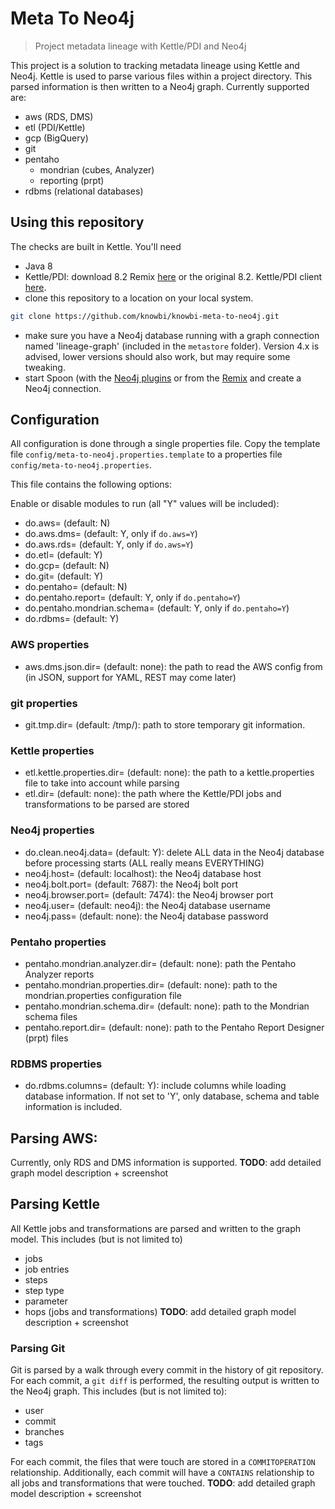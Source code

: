 # Meta To Neo4j

> Project metadata lineage with Kettle/PDI and Neo4j

This project is a solution to tracking metadata lineage using Kettle and Neo4j.
Kettle is used to parse various files within a project directory. This parsed information is then written to a Neo4j graph.
Currently supported are: 
- aws (RDS, DMS)
- etl (PDI/Kettle)
- gcp (BigQuery)
- git 
- pentaho
  - mondrian (cubes, Analyzer)
  - reporting (prpt)
- rdbms (relational databases)

## Using this repository 

The checks are built in Kettle. You'll need 
- Java 8 
- Kettle/PDI: download 8.2 Remix [here](https://s3.amazonaws.com/kettle-neo4j/kettle-neo4j-remix-8.2.0.7-719-REMIX.zip) or the original 8.2. Kettle/PDI client [here](https://sourceforge.net/projects/pentaho/files/Pentaho%208.2/client-tools/pdi-ce-8.2.0.0-342.zip/download).
- clone this repository to a location on your local system.

```sh
git clone https://github.com/knowbi/knowbi-meta-to-neo4j.git
```
- make sure you have a Neo4j database running with a graph connection named 'lineage-graph' (included in the `metastore` folder). Version 4.x is advised, lower versions should also work, but may require some tweaking.
- start Spoon (with the [Neo4j plugins](https://github.com/mattcasters/knowbi-pentaho-pdi-neo4j-output) or from the [Remix](http://remix.kettle.be) and create a Neo4j connection.

## Configuration

All configuration is done through a single properties file. Copy the template file `config/meta-to-neo4j.properties.template` to a properties file `config/meta-to-neo4j.properties`. 

This file contains the following options: 

Enable or disable modules to run (all "Y" values will be included): 
- do.aws= (default: N)
- do.aws.dms= (default: Y, only if `do.aws=Y`)
- do.aws.rds= (default: Y, only if `do.aws=Y`)
- do.etl= (default: Y)
- do.gcp= (default: N)
- do.git= (default: Y)
- do.pentaho= (default: N)
- do.pentaho.report= (default: Y, only if `do.pentaho=Y`)
- do.pentaho.mondrian.schema= (default: Y, only if `do.pentaho=Y`)
- do.rdbms= (default: Y)

### AWS properties 
- aws.dms.json.dir= (default: none): the path to read the AWS config from (in JSON, support for YAML, REST may come later)

### git properties
- git.tmp.dir= (default: /tmp/): path to store temporary git information.  

### Kettle properties 
- etl.kettle.properties.dir= (default: none): the path to a kettle.properties file to take into account while parsing
- etl.dir= (default: none): the path where the Kettle/PDI jobs and transformations to be parsed are stored

### Neo4j properties 
- do.clean.neo4j.data= (default: Y): delete ALL data in the Neo4j database before processing starts (ALL really means EVERYTHING)
- neo4j.host= (default: localhost): the Neo4j database host 
- neo4j.bolt.port= (default: 7687): the Neo4j bolt port 
- neo4j.browser.port= (default: 7474): the Neo4j browser port
- neo4j.user= (default: neo4j): the Neo4j database username 
- neo4j.pass= (default: none): the Neo4j database password

### Pentaho properties 
- pentaho.mondrian.analyzer.dir= (default: none): path the Pentaho Analyzer reports
- pentaho.mondrian.properties.dir= (default: none): path to the mondrian.properties configuration file
- pentaho.mondrian.schema.dir= (default: none): path to the Mondrian schema files 
- pentaho.report.dir= (default: none): path to the Pentaho Report Designer (prpt) files

### RDBMS properties
- do.rdbms.columns= (default: Y): include columns while loading database information. If not set to 'Y', only database, schema and table information is included. 


## Parsing AWS: 

Currently, only RDS and DMS information is supported. 
**TODO**: add detailed graph model description + screenshot


## Parsing Kettle

All Kettle jobs and transformations are parsed and written to the graph model. 
This includes (but is not limited to) 
- jobs 
- job entries
- steps 
- step type
- parameter
- hops (jobs and transformations)
**TODO**: add detailed graph model description + screenshot

### Parsing Git

Git is parsed by a walk through every commit in the history of git repository. For each commit, a `git diff` is performed, the resulting output is written to the Neo4j graph. 
This includes (but is not limited to): 
- user
- commit 
- branches
- tags 

For each commit, the files that were touch are stored in a `COMMITOPERATION` relationship. 
Additionally, each commit will have a `CONTAINS` relationship to all jobs and transformations that were touched.
**TODO**: add detailed graph model description + screenshot

